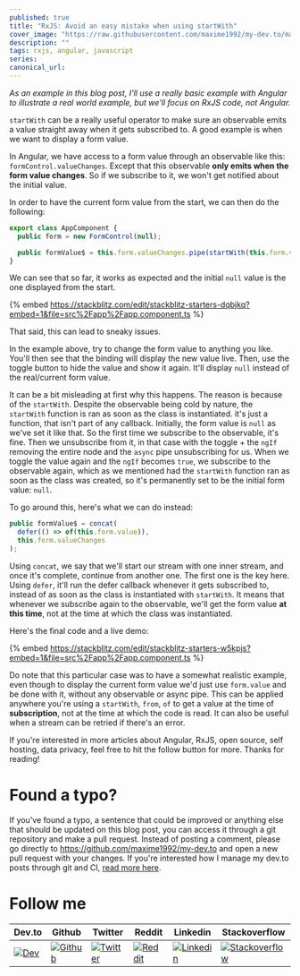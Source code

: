 ```yaml
---
published: true
title: "RxJS: Avoid an easy mistake when using startWith"
cover_image: "https://raw.githubusercontent.com/maxime1992/my-dev.to/master/blog-posts/rxjs-avoid-an-easy-mistake-when-using-start-with/assets/cover.jpg"
description: ""
tags: rxjs, angular, javascript
series:
canonical_url:
---
```


_As an example in this blog post, I'll use a really basic example with Angular to illustrate a real world example, but we'll focus on RxJS code, not Angular._

`startWith` can be a really useful operator to make sure an observable emits a value straight away when it gets subscribed to. A good example is when we want to display a form value.

In Angular, we have access to a form value through an observable like this: `formControl.valueChanges`. Except that this observable **only emits when the form value changes**. So if we subscribe to it, we won't get notified about the initial value.

In order to have the current form value from the start, we can then do the following:

```typescript
export class AppComponent {
  public form = new FormControl(null);

  public formValue$ = this.form.valueChanges.pipe(startWith(this.form.value));
}
```

We can see that so far, it works as expected and the initial `null` value is the one displayed from the start.

{% embed https://stackblitz.com/edit/stackblitz-starters-dqbjkq?embed=1&file=src%2Fapp%2Fapp.component.ts %}

That said, this can lead to sneaky issues.

In the example above, try to change the form value to anything you like. You'll then see that the binding will display the new value live. Then, use the toggle button to hide the value and show it again. It'll display `null` instead of the real/current form value.

It can be a bit misleading at first why this happens. The reason is because of the `startWith`. Despite the observable being cold by nature, the `startWith` function is ran as soon as the class is instantiated. it's just a function, that isn't part of any callback. Initially, the form value is `null` as we've set it like that. So the first time we subscribe to the observable, it's fine.
Then we unsubscribe from it, in that case with the toggle + the `ngIf` removing the entire node and the `async` pipe unsubscribing for us. When we toggle the value again and the `ngIf` becomes `true`, we subscribe to the observable again, which as we mentioned had the `startWith` function ran as soon as the class was created, so it's permanently set to be the initial form value: `null`.

To go around this, here's what we can do instead:

```typescript
public formValue$ = concat(
  defer(() => of(this.form.value)),
  this.form.valueChanges
);
```

Using `concat`, we say that we'll start our stream with one inner stream, and once it's complete, continue from another one.
The first one is the key here. Using `defer`, it'll run the defer callback whenever it gets subscribed to, instead of as soon as the class is instantiated with `startWith`.
It means that whenever we subscribe again to the observable, we'll get the form value **at this time**, not at the time at which the class was instantiated.

Here's the final code and a live demo:

{% embed https://stackblitz.com/edit/stackblitz-starters-w5kpjs?embed=1&file=src%2Fapp%2Fapp.component.ts %}

Do note that this particular case was to have a somewhat realistic example, even though to display the current form value we'd just use `form.value` and be done with it, without any observable or async pipe. This can be applied anywhere you're using a `startWith`, `from`, `of` to get a value at the time of **subscription**, not at the time at which the code is read. It can also be useful when a stream can be retried if there's an error.

If you're interested in more articles about Angular, RxJS, open source, self hosting, data privacy, feel free to hit the follow button for more. Thanks for reading!

# Found a typo?

If you've found a typo, a sentence that could be improved or anything else that should be updated on this blog post, you can access it through a git repository and make a pull request. Instead of posting a comment, please go directly to https://github.com/maxime1992/my-dev.to and open a new pull request with your changes. If you're interested how I manage my dev.to posts through git and CI, [read more here](https://dev.to/maxime1992/manage-your-dev-to-blog-posts-from-a-git-repo-and-use-continuous-deployment-to-auto-publish-update-them-143j).

# Follow me

| Dev.to                                                                                                                              | Github                                                                                                                                           | Twitter                                                                                                                                              | Reddit                                                                                                                                                    | Linkedin                                                                                                                                                              | Stackoverflow                                                                                                                                                                              |
| ----------------------------------------------------------------------------------------------------------------------------------- | ------------------------------------------------------------------------------------------------------------------------------------------------ | ---------------------------------------------------------------------------------------------------------------------------------------------------- | --------------------------------------------------------------------------------------------------------------------------------------------------------- | --------------------------------------------------------------------------------------------------------------------------------------------------------------------- | ------------------------------------------------------------------------------------------------------------------------------------------------------------------------------------------ |
| [![Dev](https://raw.githubusercontent.com/maxime1992/my-dev.to/master/shared-assets/dev-logo.png 'Dev')](https://dev.to/maxime1992) | [![Github](https://raw.githubusercontent.com/maxime1992/my-dev.to/master/shared-assets/github-logo.png 'Github')](https://github.com/maxime1992) | [![Twitter](https://raw.githubusercontent.com/maxime1992/my-dev.to/master/shared-assets/twitter-logo.png 'Twitter')](https://twitter.com/maxime1992) | [![Reddit](https://raw.githubusercontent.com/maxime1992/my-dev.to/master/shared-assets/reddit-logo.png 'Reddit')](https://www.reddit.com/user/maxime1992) | [![Linkedin](https://raw.githubusercontent.com/maxime1992/my-dev.to/master/shared-assets/linkedin-logo.png 'Linkedin')](https://www.linkedin.com/in/maximerobert1992) | [![Stackoverflow](https://raw.githubusercontent.com/maxime1992/my-dev.to/master/shared-assets/stackoverflow-logo.png 'Stackoverflow')](https://stackoverflow.com/users/2398593/maxime1992) |

